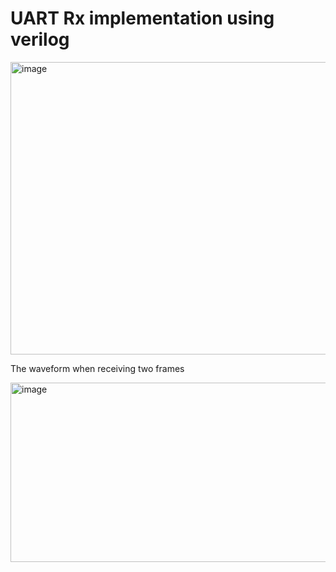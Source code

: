 #  UART Rx implementation using verilog

<img width="1029" height="468" alt="image" src="https://github.com/user-attachments/assets/6db93a2f-51eb-40f1-8269-f19f3729cfee" />


The waveform when receiving two frames

<img width="1815" height="287" alt="image" src="https://github.com/user-attachments/assets/0a4e811a-fce1-4409-9c8f-43a825602966" />
